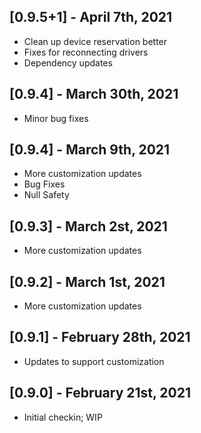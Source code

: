 ## [0.9.5+1] - April 7th, 2021

* Clean up device reservation better
* Fixes for reconnecting drivers
* Dependency updates


## [0.9.4] - March 30th, 2021

* Minor bug fixes


## [0.9.4] - March 9th, 2021

* More customization updates
* Bug Fixes
* Null Safety


## [0.9.3] - March 2st, 2021

* More customization updates


## [0.9.2] - March 1st, 2021

* More customization updates


## [0.9.1] - February 28th, 2021

* Updates to support customization


## [0.9.0] - February 21st, 2021

* Initial checkin; WIP
